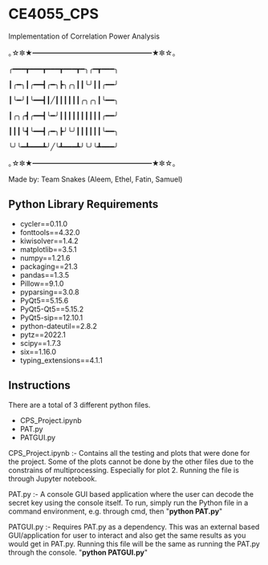 # CE4055_CPS
 Implementation of Correlation Power Analysis

｡☆✼★━━━━━━━━━━━━━━━━━★✼☆｡

╭━━━┳━━━┳━━━┳━━━┳━╮╭━┳━━━╮

┃╭━╮┃╭━━┫╭━╮┣╮╭╮┃┃╰╯┃┃╭━━╯

┃╰━╯┃╰━━┫┃╱┃┃┃┃┃┃╭╮╭╮┃╰━━╮

┃╭╮╭┫╭━━┫╰━╯┃┃┃┃┃┃┃┃┃┃╭━━╯

┃┃┃╰┫╰━━┫╭━╮┣╯╰╯┃┃┃┃┃┃╰━━╮

╰╯╰━┻━━━┻╯╱╰┻━━━┻╯╰╯╰┻━━━╯

｡☆✼★━━━━━━━━━━━━━━━━━★✼☆｡

Made by: Team Snakes (Aleem, Ethel, Fatin, Samuel)

## Python Library Requirements
* cycler==0.11.0
* fonttools==4.32.0
* kiwisolver==1.4.2
* matplotlib==3.5.1
* numpy==1.21.6
* packaging==21.3
* pandas==1.3.5
* Pillow==9.1.0
* pyparsing==3.0.8
* PyQt5==5.15.6
* PyQt5-Qt5==5.15.2
* PyQt5-sip==12.10.1
* python-dateutil==2.8.2
* pytz==2022.1
* scipy==1.7.3
* six==1.16.0
* typing_extensions==4.1.1

## Instructions
There are a total of 3 different python files. 
* CPS_Project.ipynb
* PAT.py
* PATGUI.py

CPS_Project.ipynb :- Contains all the testing and plots that were done for the project. 
		 	   Some of the plots cannot be done by the other files due to the constrains of multiprocessing.
			   Especially for plot 2. Running the file is through Jupyter notebook. 

PAT.py		:- A console GUI based application where the user can decode the secret key using the console itself.
			   To run, simply run the Python file in a command environment, e.g. through cmd, then "**python PAT.py**"
																	
PATGUI.py		:- Requires PAT.py as a dependency. This was an external based GUI/application for user to interact
			   and also get the same results as you would get in PAT.py. Running this file will be the same as
			   running the PAT.py through the console. "**python PATGUI.py**"
